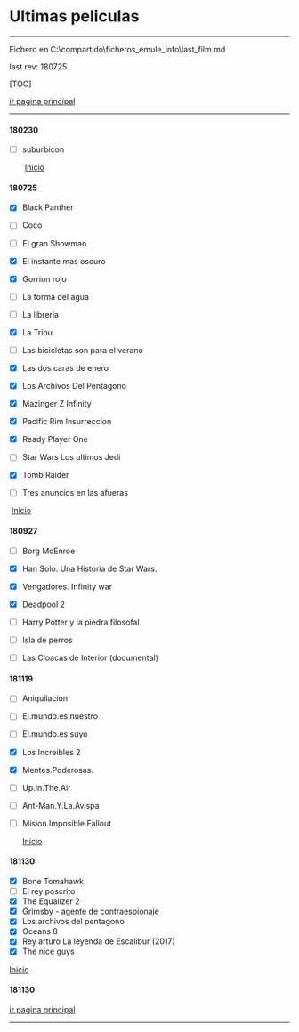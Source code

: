 # Ultimas peliculas 

------

Fichero en C:\compartido\ficheros_emule_info\last_film.md

last rev: 180725

[TOC]

[ir pagina principal][pagina_principal]

------

#### 180230

- [ ] suburbicon

  ​          [Inicio](#header-n0)

#### 180725

- [x] Black Panther 

- [ ] Coco 
- [ ] El gran Showman 
- [x] El instante mas oscuro 
- [x] Gorrion rojo 
- [ ] La forma del agua 
- [ ] La libreria 
- [x] La Tribu 
- [ ] Las bicicletas son para el verano 
- [x] Las dos caras de enero
- [x] Los Archivos Del Pentagono 
- [x] Mazinger Z Infinity 
- [x] Pacific Rim Insurreccion 
- [x] Ready Player One 
- [ ] Star Wars Los ultimos Jedi 
- [x] Tomb Raider 
- [ ] Tres anuncios en las afueras 

​          [Inicio](#header-n0)



#### 180927

- [ ] Borg McEnroe
- [x] Han Solo. Una Historia de Star Wars.
- [x] Vengadores. Infinity war
- [x] Deadpool 2
- [ ] Harry Potter y la piedra filosofal
- [ ] Isla de perros
- [ ] Las Cloacas de Interior (documental)



#### 181119

- [ ] Aniquilacion

- [ ] El.mundo.es.nuestro

- [ ] El.mundo.es.suyo

- [x] Los Increibles 2

- [x] Mentes.Poderosas.

- [ ] Up.In.The.Air

- [ ] Ant-Man.Y.La.Avispa

- [ ] Mision.Imposible.Fallout



  [Inicio](#header-n0)

#### 181130

- [x] Bone Tomahawk
- [ ] El rey poscrito
- [x] The Equalizer 2
- [x] Grimsby - agente de contraespionaje
- [x] Los archivos del pentagono
- [x] Oceans 8
- [x] Rey arturo La leyenda de Escalibur (2017)
- [x] The nice guys

[Inicio](#header-n0)

#### 181130


[ir pagina principal][pagina_principal]

------





[pagina_principal]: Listado_de_documentos.html




